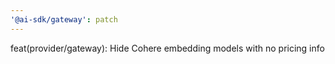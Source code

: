 ```yaml
---
'@ai-sdk/gateway': patch
---
```


feat(provider/gateway): Hide Cohere embedding models with no pricing info
